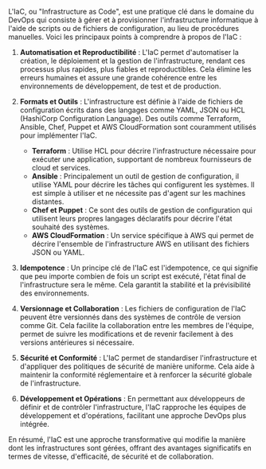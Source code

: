 L'IaC, ou "Infrastructure as Code", est une pratique clé dans le domaine du DevOps qui consiste à gérer et à provisionner l'infrastructure informatique à l'aide de scripts ou de fichiers de configuration, au lieu de procédures manuelles. Voici les principaux points à comprendre à propos de l'IaC :

1. **Automatisation et Reproductibilité** : L'IaC permet d'automatiser la création, le déploiement et la gestion de l'infrastructure, rendant ces processus plus rapides, plus fiables et reproductibles. Cela élimine les erreurs humaines et assure une grande cohérence entre les environnements de développement, de test et de production.

2. **Formats et Outils** : L'infrastructure est définie à l'aide de fichiers de configuration écrits dans des langages comme YAML, JSON ou HCL (HashiCorp Configuration Language). Des outils comme Terraform, Ansible, Chef, Puppet et AWS CloudFormation sont couramment utilisés pour implémenter l'IaC.

   - **Terraform** : Utilise HCL pour décrire l'infrastructure nécessaire pour exécuter une application, supportant de nombreux fournisseurs de cloud et services.
   - **Ansible** : Principalement un outil de gestion de configuration, il utilise YAML pour décrire les tâches qui configurent les systèmes. Il est simple à utiliser et ne nécessite pas d'agent sur les machines distantes.
   - **Chef et Puppet** : Ce sont des outils de gestion de configuration qui utilisent leurs propres langages déclaratifs pour décrire l'état souhaité des systèmes.
   - **AWS CloudFormation** : Un service spécifique à AWS qui permet de décrire l'ensemble de l'infrastructure AWS en utilisant des fichiers JSON ou YAML.

3. **Idempotence** : Un principe clé de l'IaC est l'idempotence, ce qui signifie que peu importe combien de fois un script est exécuté, l'état final de l'infrastructure sera le même. Cela garantit la stabilité et la prévisibilité des environnements.

4. **Versionnage et Collaboration** : Les fichiers de configuration de l'IaC peuvent être versionnés dans des systèmes de contrôle de version comme Git. Cela facilite la collaboration entre les membres de l'équipe, permet de suivre les modifications et de revenir facilement à des versions antérieures si nécessaire.

5. **Sécurité et Conformité** : L'IaC permet de standardiser l'infrastructure et d'appliquer des politiques de sécurité de manière uniforme. Cela aide à maintenir la conformité réglementaire et à renforcer la sécurité globale de l'infrastructure.

6. **Développement et Opérations** : En permettant aux développeurs de définir et de contrôler l'infrastructure, l'IaC rapproche les équipes de développement et d'opérations, facilitant une approche DevOps plus intégrée.

En résumé, l'IaC est une approche transformative qui modifie la manière dont les infrastructures sont gérées, offrant des avantages significatifs en termes de vitesse, d'efficacité, de sécurité et de collaboration.